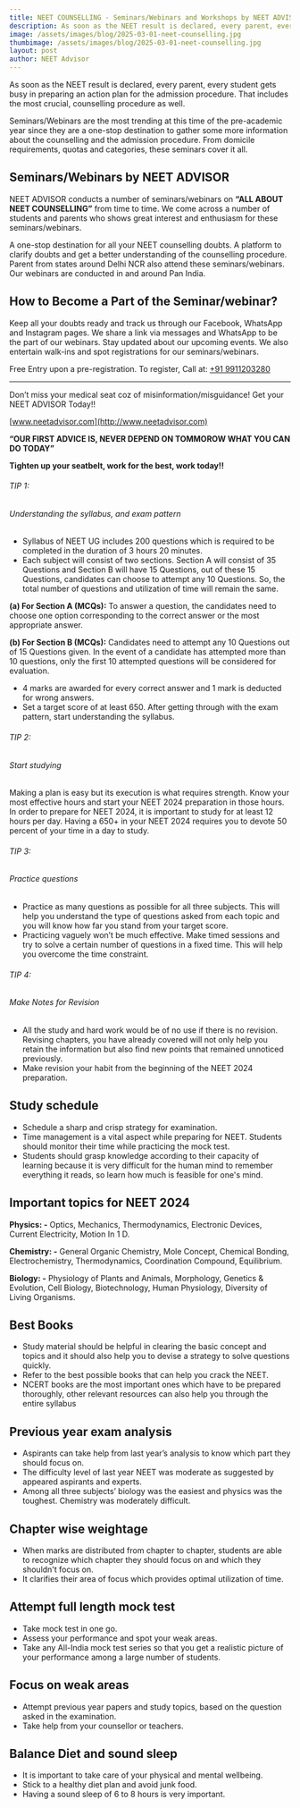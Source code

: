 ```yaml
---
title: NEET COUNSELLING - Seminars/Webinars and Workshops by NEET ADVISOR
description: As soon as the NEET result is declared, every parent, every student gets busy in preparing an action plan for the admission procedure. That includes the most crucial, counselling procedure as well.
image: /assets/images/blog/2025-03-01-neet-counselling.jpg
thumbimage: /assets/images/blog/2025-03-01-neet-counselling.jpg
layout: post
author: NEET Advisor
---
```

As soon as the NEET result is declared, every parent, every student gets busy in preparing an action plan for the admission procedure. That includes the most crucial, counselling procedure as well.

Seminars/Webinars are the most trending at this time of the pre-academic year since they are a one-stop destination to gather some more information about the counselling and the admission procedure. From domicile requirements, quotas and categories, these seminars cover it all. 

## Seminars/Webinars by NEET ADVISOR

NEET ADVISOR conducts a number of seminars/webinars on **“ALL ABOUT NEET COUNSELLING”** from time to time. We come across a number of students and parents who shows great interest and enthusiasm for these seminars/webinars.

A one-stop destination for all your NEET counselling doubts. A platform to clarify doubts and get a better understanding of the counselling procedure. Parent from states around Delhi NCR also attend these seminars/webinars. Our webinars are conducted in and around Pan India. 

## How to Become a Part of the Seminar/webinar?

Keep all your doubts ready and track us through our Facebook, WhatsApp and Instagram pages. We share a link via messages and WhatsApp to be the part of our webinars. Stay updated about our upcoming events. We also entertain walk-ins and spot registrations for our seminars/webinars.

Free Entry upon a pre-registration.
To register, Call at: [ +91 9911203280 ](tel:+919911203280)

---

Don’t miss your medical seat coz of misinformation/misguidance!
Get your NEET ADVISOR Today!!

[www.neetadvisor.com](http://www.neetadvisor.com)

















**“OUR FIRST ADVICE IS, NEVER DEPEND ON TOMMOROW WHAT YOU CAN DO TODAY”**

**Tighten up your seatbelt, work for the best, work today!!**

###### TIP 1:
###### Understanding the syllabus, and exam pattern
- Syllabus of NEET UG includes 200 questions which is required to be completed in the duration of 3 hours 20 minutes.
- Each subject will consist of two sections. Section A will consist of 35 Questions and Section B will have 15 Questions, out of these 15 Questions, candidates can choose to attempt any 10 Questions. So, the total number of questions and utilization of time will remain the same. 

**(a) For Section A (MCQs):** To answer a question, the candidates need to choose one option corresponding to the correct answer or the most appropriate answer. 

**(b) For Section B (MCQs):** Candidates need to attempt any 10 Questions out of 15 Questions given. In the event of a candidate has attempted more than 10 questions, only the first 10 attempted questions will be considered for evaluation.
- 4 marks are awarded for every correct answer and 1 mark is deducted for wrong answers.
- Set a target score of at least 650. After getting through with the exam pattern, start understanding the syllabus.

###### TIP 2:
###### Start studying
Making a plan is easy but its execution is what requires strength. Know your most effective hours and start your NEET 2024 preparation in those hours. In order to prepare for NEET 2024, it is important to study for at least 12 hours per day. Having a 650+ in your NEET 2024 requires you to devote 50 percent of your time in a day to study.

###### TIP 3:
###### Practice questions
- Practice as many questions as possible for all three subjects. This will help you understand the type of questions asked from each topic and you will know how far you stand from your target score.
- Practicing vaguely won’t be much effective. Make timed sessions and try to solve a certain number of questions in a fixed time. This will help you overcome the time constraint.

###### TIP 4:
###### Make Notes for Revision
- All the study and hard work would be of no use if there is no revision. Revising chapters, you have already covered will not only help you retain the information but also find new points that remained unnoticed previously.
- Make revision your habit from the beginning of the NEET 2024 preparation.

## Study schedule
- Schedule a sharp and crisp strategy for examination.
- Time management is a vital aspect while preparing for NEET. Students should monitor their time while practicing the mock test.
- Students should grasp knowledge according to their capacity of learning because it is very difficult for the human mind to remember everything it reads, so learn how much is feasible for one's mind.

## Important topics for NEET 2024
**Physics: -** Optics, Mechanics, Thermodynamics, Electronic Devices, Current Electricity, Motion In 1 D.

**Chemistry: -** General Organic Chemistry, Mole Concept, Chemical Bonding, Electrochemistry, Thermodynamics, Coordination Compound, Equilibrium.

**Biology: -** Physiology of Plants and Animals, Morphology, Genetics & Evolution, Cell Biology, Biotechnology, Human Physiology, Diversity of Living Organisms.

## Best Books
- Study material should be helpful in clearing the basic concept and topics and it should also help you to devise a strategy to solve questions quickly.
- Refer to the best possible books that can help you crack the NEET. 
- NCERT books are the most important ones which have to be prepared thoroughly, other relevant resources can also help you through the entire syllabus

## Previous year exam analysis
- Aspirants can take help from last year’s analysis to know which part they should focus on.
- The difficulty level of last year NEET was moderate as suggested by appeared aspirants and experts.
- Among all three subjects’ biology was the easiest and physics was the toughest. Chemistry was moderately difficult.

## Chapter wise weightage
- When marks are distributed from chapter to chapter, students are able to recognize which chapter they should focus on and which they shouldn't focus on.
- It clarifies their area of focus which provides optimal utilization of time.

## Attempt full length mock test
- Take mock test in one go.
- Assess your performance and spot your weak areas.
- Take any All-India mock test series so that you get a realistic picture of your performance among a large number of students.

## Focus on weak areas
- Attempt previous year papers and study topics, based on the question asked in the examination.
- Take help from your counsellor or teachers.

## Balance Diet and sound sleep
- It is important to take care of your physical and mental wellbeing.
- Stick to a healthy diet plan and avoid junk food.
- Having a sound sleep of 6 to 8 hours is very important.

